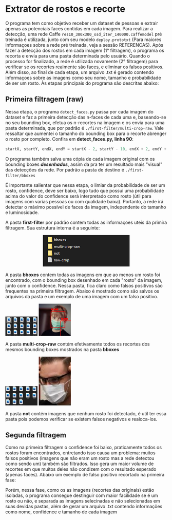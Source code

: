 # Extrator de rostos e recorte

O programa tem como objetivo receber um dataset de pessoas e extrair apenas as potenciais faces contidas em cada imagem. Para realizar a detecção, uma rede Caffe ```res10_300x300_ssd_iter_140000.caffemodel``` pré treinada é utilizada, junto com seu modelo ```deploy.prototxt``` (Para maiores informaçoes sobre a rede pré treinada, veja a sessão REFERENCAS). Após fazer a detecção dos rostos em cada imagem (1° filtragem), o programa os recorta e envia para uma pasta determinada pelo usuário. Quando o processo for finalizado, a rede é utilizada novamente (2° filtragem) para verificar se os recortes realmente são faces, e eliminar os falsos positivos. Além disso, ao final de cada etapa, um arquivo .txt é gerado contendo informaçoes sobre as imagens como seu nome, tamanho e probabilidade de ser um rosto. Às etapas principais do programa são descritas abaixo:

## Primeira filtragem (raw)

Nessa etapa, o programa ```detect_faces.py``` passa por cada imagem do dataset e faz a primeira detecção das n-faces de cada uma e, baseando-se no seu bounding box, efetua os n-recortes na imagem e os envia para uma pasta determinada, que por padrão é ```./first-filter/multi-crop-raw```. Vale ressaltar que aumentei o tamanho do bounding box para o recorte abrenger o rosto por completo. Confira em **detect_faces.py, linha 90**:

```python
startX, startY, endX, endY = startX - 2, startY - 10, endX + 2, endY + 10
``` 

O programa também salva uma cópia de cada imagem original com os bounding boxes ***desenhados***, assim da pra ter um resultado mais "visual" das detecções da rede. Por padrão a pasta de destino é  ```./first-filter/bboxes```

É importante salientar que nessa etapa, o limiar da probabilidade de ser um rosto, confidence, deve ser baixo, logo tudo que possui uma probabilidade acima do valor do confidence será interpretado como rosto (útil para imagens com varias pessoas ou com qualidade baixa). Portanto, a rede irá detectar o máximo possível de faces da imagem, independente do tamanho e luminosidade.

A pasta **first-filter** por padrão contem todas as informaçoes uteis da primira filtragem. Sua estrutura interna é a seguinte:

<p align="center">
  <img src="./screenshots/first-filter-folder.jpg" alt="Estrutura da pasta first-filter">
</p>

A pasta **bboxes** contem todas as imagens em que ao menos um rosto foi encontrado, com o bounding box desenhado em cada "rosto" da imagem, junto com o confidence. Nessa pasta, fica claro como falsos positivos são frequentes na primeira filtragem. Abaixo é mostrado como são salvos os arquivos da pasta e um exemplo de uma imagem com um falso positivo.

<p float="left">
  <img src="./screenshots/bbox-folder.jpg" width="100" alt="Pasta bboxes"/>
  <img src="./screenshots/bboxes.jpg" width="100" alt="Imagem com seus bounding boxes desenhados"/> 
</p> 

A pasta **multi-crop-raw** contém efetivamente todos os recortes dos mesmos bounding boxes mostrados na pasta **bboxes**

<p float="left">
  <img src="./screenshots/multi-raw-folder.jpg" width="100" alt="Pasta multi-crop-raw"/>
  <img src="./screenshots/raw.jpg" width="100" alt="Recorte"/> 
</p> 

A pasta **not** contém imagens que nenhum rosto foi detectado, é util ter essa pasta pois podemos verificar se existem falsos negativos e realoca-los.

## Segunda filtragem 

Como na primeira filtragem o confidence foi baixo, praticamente todos os rostos foram encontrados, entretando isso causa um problema: muitos falsos positivos (imagens que não eram um rosto mas a rede detectou como sendo um) também são filtrados. Isso gera um maior volume de recortes em que muitos deles não condizem com o resultado esperado (apenas faces). Abaixo um exemplo de falso positivo recortado na primeira fase:


Porém, nessa fase, como os as imagens (recortes das originais) estão isoladas, o programa consegue destinguir com maior facilidade se é um rosto ou não, e separada as imagens selecinadas e não selecionadas em suas devidas pastas, além de gerar um arquivo .txt contendo informações como nome, confidence e tamanho de cada imagem